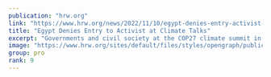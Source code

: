 ```yaml
---
publication: "hrw.org"
link: "https://www.hrw.org/news/2022/11/10/egypt-denies-entry-activist-climate-talks"
title: "Egypt Denies Entry to Activist at Climate Talks"
excerpt: "Governments and civil society at the COP27 climate summit in Egypt are working around the clock to negotiate solutions to the climate crisis that threatens human rights around the world."
image: "https://www.hrw.org/sites/default/files/styles/opengraph/public/media_2022/11/202211afr_egypt_cop27_climate_protest.jpg?h=a130fd67&itok=PMtqChhx"
group: pro
rank: 9
---
```

